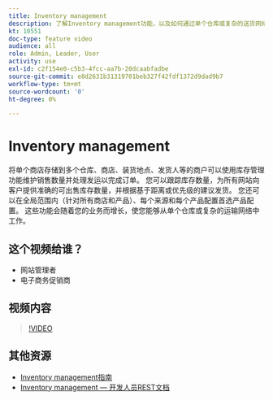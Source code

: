 ```yaml
---
title: Inventory management
description: 了解Inventory management功能，以及如何通过单个仓库或复杂的送货网络使用这些功能。
kt: 10551
doc-type: feature video
audience: all
role: Admin, Leader, User
activity: use
exl-id: c2f154e0-c5b3-4fcc-aa7b-20dcaabfadbe
source-git-commit: e8d2631b31319701beb327f42fdf1372d9dad9b7
workflow-type: tm+mt
source-wordcount: '0'
ht-degree: 0%

---
```


# Inventory management

将单个商店存储到多个仓库、商店、装货地点、发货人等的商户可以使用库存管理功能维护销售数量并处理发运以完成订单。 您可以跟踪库存数量，为所有网站向客户提供准确的可出售库存数量，并根据基于距离或优先级的建议发货。 您还可以在全局范围内（针对所有商店和产品）、每个来源和每个产品配置首选产品配置。 这些功能会随着您的业务而增长，使您能够从单个仓库或复杂的运输网络中工作。

## 这个视频给谁？

- 网站管理者
- 电子商务促销商

## 视频内容

>[!VIDEO](https://video.tv.adobe.com/v/343748?quality=12&learn=on)

## 其他资源

- [Inventory management指南](https://experienceleague.adobe.com/docs/commerce-admin/inventory/introduction.html)
- [Inventory management — 开发人员REST文档](https://developer.adobe.com/commerce/webapi/rest/inventory/)
